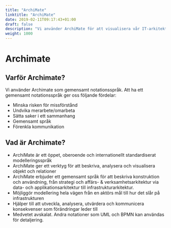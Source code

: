 ```yaml
---
title: "ArchiMate"
linktitle: "ArchiMate"
date: 2019-02-11T09:17:43+01:00
draft: false
description: "Vi använder ArchiMate för att visualisera vår IT-arkitektur."
weight: 1000
---
```


# Archimate

## Varför Archimate?
Vi använder Archimate som gemensamt notationsspråk. Att ha ett gemensamt notationsspråk ger oss följande fördelar:

- Minska risken för missförstånd
- Undvika merarbete/omarbeta
- Sätta saker i ett sammanhang
- Gemensamt språk
- Förenkla kommunikation


## Vad är Archimate?

- ArchiMate är ett öppet, oberoende och internationellt standardiserat modelleringsspråk
- ArchiMate ger ett verktyg för att beskriva, analysera och visualisera objekt och relationer
- ArchiMate erbjuder ett gemensamt språk för att beskriva konstruktion och användning, från strategi och affärs- & verksamhetsarkitektur via data- och applikationsarkitektur till infrastrukturarkitektur.
- Möjliggör modellering hela vägen från en aktörs mål till hur det slår på infrastrukturen
- Hjälper till att utveckla, analysera, utvärdera och kommunicera konsekvenser som förändringar leder till
- Medvetet avskalat. Andra notationer som UML och BPMN kan användas för detaljering.
